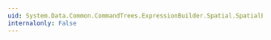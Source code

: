 ```yaml
---
uid: System.Data.Common.CommandTrees.ExpressionBuilder.Spatial.SpatialEdmFunctions.SpatialSymmetricDifference(System.Data.Common.CommandTrees.DbExpression,System.Data.Common.CommandTrees.DbExpression)
internalonly: False
---
```

